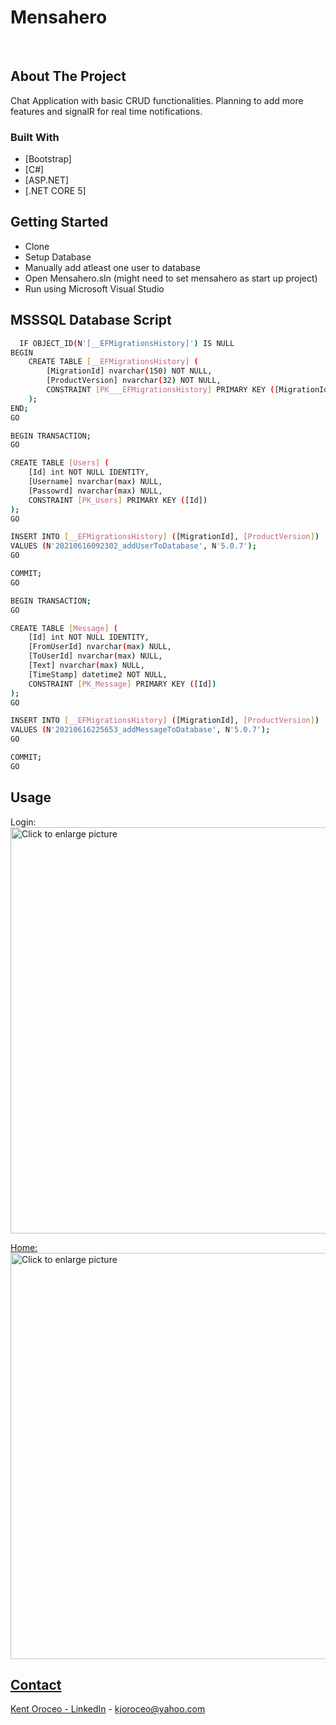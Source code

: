 # Mensahero

<!-- PROJECT LOGO -->
<br />
<p align="center">
  
<!-- ABOUT THE PROJECT -->
## About The Project

  Chat Application with basic CRUD functionalities. Planning to add more features and signalR for real time notifications.

### Built With

* [Bootstrap]
* [C#]
* [ASP.NET]
* [.NET CORE 5]

<!-- GETTING STARTED -->
## Getting Started

* Clone
* Setup Database 
* Manually add atleast one user to database
* Open Mensahero.sln (might need to set mensahero as start up project)
* Run using Microsoft Visual Studio


<!-- SQL DATABASE CREATE -->
## MSSSQL Database Script
 
```sh
  IF OBJECT_ID(N'[__EFMigrationsHistory]') IS NULL
BEGIN
    CREATE TABLE [__EFMigrationsHistory] (
        [MigrationId] nvarchar(150) NOT NULL,
        [ProductVersion] nvarchar(32) NOT NULL,
        CONSTRAINT [PK___EFMigrationsHistory] PRIMARY KEY ([MigrationId])
    );
END;
GO

BEGIN TRANSACTION;
GO

CREATE TABLE [Users] (
    [Id] int NOT NULL IDENTITY,
    [Username] nvarchar(max) NULL,
    [Passowrd] nvarchar(max) NULL,
    CONSTRAINT [PK_Users] PRIMARY KEY ([Id])
);
GO

INSERT INTO [__EFMigrationsHistory] ([MigrationId], [ProductVersion])
VALUES (N'20210616092302_addUserToDatabase', N'5.0.7');
GO

COMMIT;
GO

BEGIN TRANSACTION;
GO

CREATE TABLE [Message] (
    [Id] int NOT NULL IDENTITY,
    [FromUserId] nvarchar(max) NULL,
    [ToUserId] nvarchar(max) NULL,
    [Text] nvarchar(max) NULL,
    [TimeStamp] datetime2 NOT NULL,
    CONSTRAINT [PK_Message] PRIMARY KEY ([Id])
);
GO

INSERT INTO [__EFMigrationsHistory] ([MigrationId], [ProductVersion])
VALUES (N'20210616225653_addMessageToDatabase', N'5.0.7');
GO

COMMIT;
GO


  ```

  <!-- USAGE EXAMPLES -->
## Usage

Login:
<a href="https://drive.google.com/uc?export=view&id=1QBCsYJg2wpDYEMe4sUV0vgdWszVjCAVK"><img src="https://drive.google.com/uc?export=view&id=1CshwZNXXsHq901rB-Dp9zVpIv3R2ugAd" style="width: 650px; max-width: 100%; height: auto" title="Click to enlarge picture" />


Home:
<a href="https://drive.google.com/uc?export=view&id=1clwSz-p0QRvgZAEWpZ7U6w9J8AAOpcRf"><img src="https://drive.google.com/uc?export=view&id=1CshwZNXXsHq901rB-Dp9zVpIv3R2ugAd" style="width: 650px; max-width: 100%; height: auto" title="Click to enlarge picture" />




<!-- CONTACT -->
## Contact

Kent Oroceo - [LinkedIn](https://www.linkedin.com/in/kentoroceo/) - kjoroceo@yahoo.com
